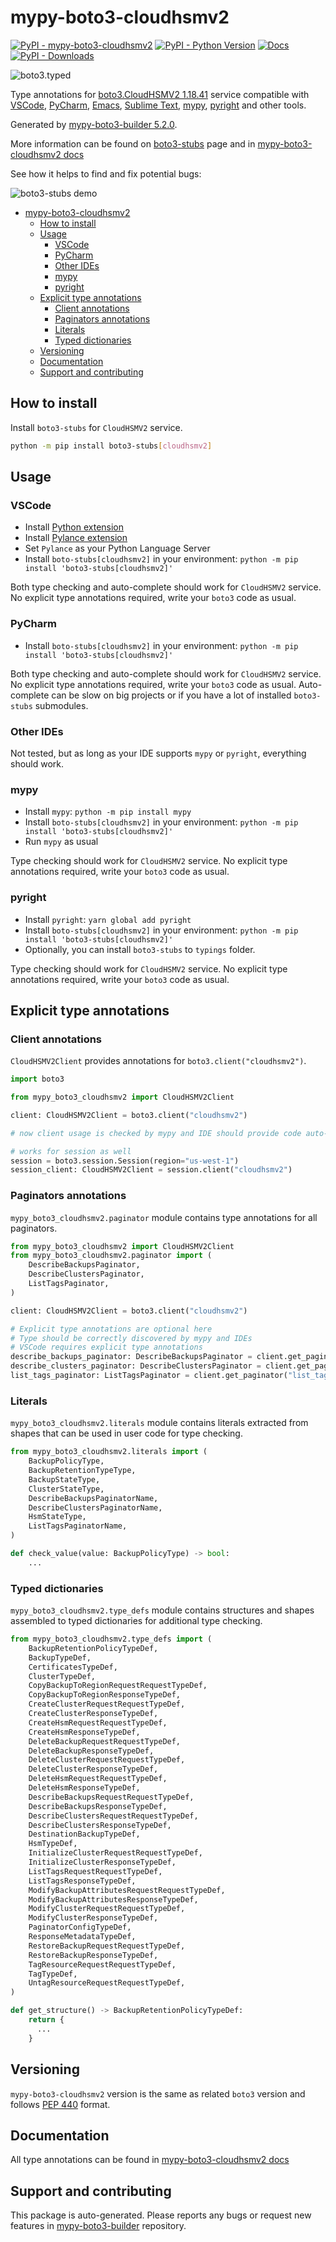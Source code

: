 <a id="mypy-boto3-cloudhsmv2"></a>

# mypy-boto3-cloudhsmv2

[![PyPI - mypy-boto3-cloudhsmv2](https://img.shields.io/pypi/v/mypy-boto3-cloudhsmv2.svg?color=blue)](https://pypi.org/project/mypy-boto3-cloudhsmv2)
[![PyPI - Python Version](https://img.shields.io/pypi/pyversions/mypy-boto3-cloudhsmv2.svg?color=blue)](https://pypi.org/project/mypy-boto3-cloudhsmv2)
[![Docs](https://img.shields.io/readthedocs/mypy-boto3-builder.svg?color=blue)](https://mypy-boto3-builder.readthedocs.io/)
[![PyPI - Downloads](https://img.shields.io/pypi/dw/mypy-boto3-cloudhsmv2?color=blue)](https://pypistats.org/packages/mypy-boto3-cloudhsmv2)

![boto3.typed](https://github.com/vemel/mypy_boto3_builder/raw/master/logo.png)

Type annotations for
[boto3.CloudHSMV2 1.18.41](https://boto3.amazonaws.com/v1/documentation/api/1.18.41/reference/services/cloudhsmv2.html#CloudHSMV2)
service compatible with [VSCode](https://code.visualstudio.com/),
[PyCharm](https://www.jetbrains.com/pycharm/),
[Emacs](https://www.gnu.org/software/emacs/),
[Sublime Text](https://www.sublimetext.com/),
[mypy](https://github.com/python/mypy),
[pyright](https://github.com/microsoft/pyright) and other tools.

Generated by
[mypy-boto3-builder 5.2.0](https://github.com/vemel/mypy_boto3_builder).

More information can be found on
[boto3-stubs](https://pypi.org/project/boto3-stubs/) page and in
[mypy-boto3-cloudhsmv2 docs](https://vemel.github.io/boto3_stubs_docs/mypy_boto3_cloudhsmv2/)

See how it helps to find and fix potential bugs:

![boto3-stubs demo](https://github.com/vemel/mypy_boto3_builder/raw/master/demo.gif)

- [mypy-boto3-cloudhsmv2](#mypy-boto3-cloudhsmv2)
  - [How to install](#how-to-install)
  - [Usage](#usage)
    - [VSCode](#vscode)
    - [PyCharm](#pycharm)
    - [Other IDEs](#other-ides)
    - [mypy](#mypy)
    - [pyright](#pyright)
  - [Explicit type annotations](#explicit-type-annotations)
    - [Client annotations](#client-annotations)
    - [Paginators annotations](#paginators-annotations)
    - [Literals](#literals)
    - [Typed dictionaries](#typed-dictionaries)
  - [Versioning](#versioning)
  - [Documentation](#documentation)
  - [Support and contributing](#support-and-contributing)

<a id="how-to-install"></a>

## How to install

Install `boto3-stubs` for `CloudHSMV2` service.

```bash
python -m pip install boto3-stubs[cloudhsmv2]
```

<a id="usage"></a>

## Usage

<a id="vscode"></a>

### VSCode

- Install
  [Python extension](https://marketplace.visualstudio.com/items?itemName=ms-python.python)
- Install
  [Pylance extension](https://marketplace.visualstudio.com/items?itemName=ms-python.vscode-pylance)
- Set `Pylance` as your Python Language Server
- Install `boto-stubs[cloudhsmv2]` in your environment:
  `python -m pip install 'boto3-stubs[cloudhsmv2]'`

Both type checking and auto-complete should work for `CloudHSMV2` service. No
explicit type annotations required, write your `boto3` code as usual.

<a id="pycharm"></a>

### PyCharm

- Install `boto-stubs[cloudhsmv2]` in your environment:
  `python -m pip install 'boto3-stubs[cloudhsmv2]'`

Both type checking and auto-complete should work for `CloudHSMV2` service. No
explicit type annotations required, write your `boto3` code as usual.
Auto-complete can be slow on big projects or if you have a lot of installed
`boto3-stubs` submodules.

<a id="other-ides"></a>

### Other IDEs

Not tested, but as long as your IDE supports `mypy` or `pyright`, everything
should work.

<a id="mypy"></a>

### mypy

- Install `mypy`: `python -m pip install mypy`
- Install `boto-stubs[cloudhsmv2]` in your environment:
  `python -m pip install 'boto3-stubs[cloudhsmv2]'`
- Run `mypy` as usual

Type checking should work for `CloudHSMV2` service. No explicit type
annotations required, write your `boto3` code as usual.

<a id="pyright"></a>

### pyright

- Install `pyright`: `yarn global add pyright`
- Install `boto-stubs[cloudhsmv2]` in your environment:
  `python -m pip install 'boto3-stubs[cloudhsmv2]'`
- Optionally, you can install `boto3-stubs` to `typings` folder.

Type checking should work for `CloudHSMV2` service. No explicit type
annotations required, write your `boto3` code as usual.

<a id="explicit-type-annotations"></a>

## Explicit type annotations

<a id="client-annotations"></a>

### Client annotations

`CloudHSMV2Client` provides annotations for `boto3.client("cloudhsmv2")`.

```python
import boto3

from mypy_boto3_cloudhsmv2 import CloudHSMV2Client

client: CloudHSMV2Client = boto3.client("cloudhsmv2")

# now client usage is checked by mypy and IDE should provide code auto-complete

# works for session as well
session = boto3.session.Session(region="us-west-1")
session_client: CloudHSMV2Client = session.client("cloudhsmv2")
```

<a id="paginators-annotations"></a>

### Paginators annotations

`mypy_boto3_cloudhsmv2.paginator` module contains type annotations for all
paginators.

```python
from mypy_boto3_cloudhsmv2 import CloudHSMV2Client
from mypy_boto3_cloudhsmv2.paginator import (
    DescribeBackupsPaginator,
    DescribeClustersPaginator,
    ListTagsPaginator,
)

client: CloudHSMV2Client = boto3.client("cloudhsmv2")

# Explicit type annotations are optional here
# Type should be correctly discovered by mypy and IDEs
# VSCode requires explicit type annotations
describe_backups_paginator: DescribeBackupsPaginator = client.get_paginator("describe_backups")
describe_clusters_paginator: DescribeClustersPaginator = client.get_paginator("describe_clusters")
list_tags_paginator: ListTagsPaginator = client.get_paginator("list_tags")
```

<a id="literals"></a>

### Literals

`mypy_boto3_cloudhsmv2.literals` module contains literals extracted from shapes
that can be used in user code for type checking.

```python
from mypy_boto3_cloudhsmv2.literals import (
    BackupPolicyType,
    BackupRetentionTypeType,
    BackupStateType,
    ClusterStateType,
    DescribeBackupsPaginatorName,
    DescribeClustersPaginatorName,
    HsmStateType,
    ListTagsPaginatorName,
)

def check_value(value: BackupPolicyType) -> bool:
    ...
```

<a id="typed-dictionaries"></a>

### Typed dictionaries

`mypy_boto3_cloudhsmv2.type_defs` module contains structures and shapes
assembled to typed dictionaries for additional type checking.

```python
from mypy_boto3_cloudhsmv2.type_defs import (
    BackupRetentionPolicyTypeDef,
    BackupTypeDef,
    CertificatesTypeDef,
    ClusterTypeDef,
    CopyBackupToRegionRequestRequestTypeDef,
    CopyBackupToRegionResponseTypeDef,
    CreateClusterRequestRequestTypeDef,
    CreateClusterResponseTypeDef,
    CreateHsmRequestRequestTypeDef,
    CreateHsmResponseTypeDef,
    DeleteBackupRequestRequestTypeDef,
    DeleteBackupResponseTypeDef,
    DeleteClusterRequestRequestTypeDef,
    DeleteClusterResponseTypeDef,
    DeleteHsmRequestRequestTypeDef,
    DeleteHsmResponseTypeDef,
    DescribeBackupsRequestRequestTypeDef,
    DescribeBackupsResponseTypeDef,
    DescribeClustersRequestRequestTypeDef,
    DescribeClustersResponseTypeDef,
    DestinationBackupTypeDef,
    HsmTypeDef,
    InitializeClusterRequestRequestTypeDef,
    InitializeClusterResponseTypeDef,
    ListTagsRequestRequestTypeDef,
    ListTagsResponseTypeDef,
    ModifyBackupAttributesRequestRequestTypeDef,
    ModifyBackupAttributesResponseTypeDef,
    ModifyClusterRequestRequestTypeDef,
    ModifyClusterResponseTypeDef,
    PaginatorConfigTypeDef,
    ResponseMetadataTypeDef,
    RestoreBackupRequestRequestTypeDef,
    RestoreBackupResponseTypeDef,
    TagResourceRequestRequestTypeDef,
    TagTypeDef,
    UntagResourceRequestRequestTypeDef,
)

def get_structure() -> BackupRetentionPolicyTypeDef:
    return {
      ...
    }
```

<a id="versioning"></a>

## Versioning

`mypy-boto3-cloudhsmv2` version is the same as related `boto3` version and
follows [PEP 440](https://www.python.org/dev/peps/pep-0440/) format.

<a id="documentation"></a>

## Documentation

All type annotations can be found in
[mypy-boto3-cloudhsmv2 docs](https://vemel.github.io/boto3_stubs_docs/mypy_boto3_cloudhsmv2/)

<a id="support-and-contributing"></a>

## Support and contributing

This package is auto-generated. Please reports any bugs or request new features
in [mypy-boto3-builder](https://github.com/vemel/mypy_boto3_builder/issues/)
repository.
